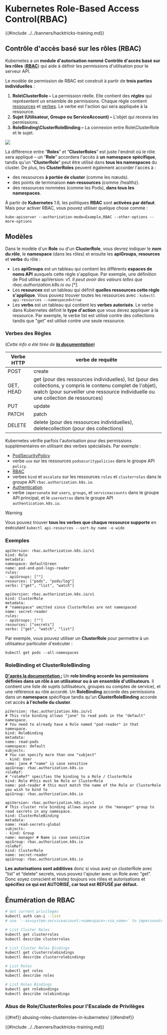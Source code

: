# Kubernetes Role-Based Access Control(RBAC)

{{#include ../../banners/hacktricks-training.md}}

## Contrôle d'accès basé sur les rôles (RBAC)

Kubernetes a un **module d'autorisation nommé Contrôle d'accès basé sur les rôles** ([**RBAC**](https://kubernetes.io/docs/reference/access-authn-authz/rbac/)) qui aide à définir les permissions d'utilisation pour le serveur API.

Le modèle de permission de RBAC est construit à partir de **trois parties individuelles** :

1. **Role\ClusterRole ­–** La permission réelle. Elle contient des _**règles**_ qui représentent un ensemble de permissions. Chaque règle contient [ressources](https://kubernetes.io/docs/reference/kubectl/overview/#resource-types) et [verbes](https://kubernetes.io/docs/reference/access-authn-authz/authorization/#determine-the-request-verb). Le verbe est l'action qui sera appliquée à la ressource.
2. **Sujet (Utilisateur, Groupe ou ServiceAccount) –** L'objet qui recevra les permissions.
3. **RoleBinding\ClusterRoleBinding –** La connexion entre Role\ClusterRole et le sujet.

![](https://www.cyberark.com/wp-content/uploads/2018/12/rolebiding_serviceaccount_and_role-1024x551.png)

La différence entre “**Roles**” et “**ClusterRoles**” est juste l'endroit où le rôle sera appliqué – un “**Role**” accordera l'accès à **un** **namespace** **spécifique**, tandis qu'un “**ClusterRole**” peut être utilisé dans **tous les namespaces** du cluster. De plus, les **ClusterRoles** peuvent également accorder l'accès à :

- des ressources **à portée de cluster** (comme les nœuds).
- des points de terminaison **non-ressources** (comme /healthz).
- des ressources nommées (comme les Pods), **dans tous les namespaces**.

À partir de **Kubernetes** 1.6, les politiques **RBAC** sont **activées par défaut**. Mais pour activer RBAC, vous pouvez utiliser quelque chose comme :
```
kube-apiserver --authorization-mode=Example,RBAC --other-options --more-options
```
## Modèles

Dans le modèle d'un **Role** ou d'un **ClusterRole**, vous devrez indiquer le **nom du rôle**, le **namespace** (dans les rôles) et ensuite les **apiGroups**, **resources** et **verbs** du rôle :

- Les **apiGroups** est un tableau qui contient les différents **espaces de noms API** auxquels cette règle s'applique. Par exemple, une définition de Pod utilise apiVersion: v1. _Il peut avoir des valeurs telles que rbac.authorization.k8s.io ou \[\*]_.
- Les **resources** est un tableau qui définit **quelles ressources cette règle s'applique**. Vous pouvez trouver toutes les ressources avec : `kubectl api-resources --namespaced=true`
- Les **verbs** est un tableau qui contient les **verbes autorisés**. Le verbe dans Kubernetes définit le **type d'action** que vous devez appliquer à la ressource. Par exemple, le verbe list est utilisé contre des collections tandis que "get" est utilisé contre une seule ressource.

### Verbes des Règles

(_Cette info a été tirée de_ [_**la documentation**_](https://kubernetes.io/docs/reference/access-authn-authz/authorization/#determine-the-request-verb))

| Verbe HTTP | verbe de requête                                                                                                                                                  |
| ---------- | ----------------------------------------------------------------------------------------------------------------------------------------------------------------- |
| POST       | create                                                                                                                                                            |
| GET, HEAD  | get (pour des ressources individuelles), list (pour des collections, y compris le contenu complet de l'objet), watch (pour surveiller une ressource individuelle ou une collection de ressources) |
| PUT        | update                                                                                                                                                            |
| PATCH      | patch                                                                                                                                                             |
| DELETE     | delete (pour des ressources individuelles), deletecollection (pour des collections)                                                                               |

Kubernetes vérifie parfois l'autorisation pour des permissions supplémentaires en utilisant des verbes spécialisés. Par exemple :

- [PodSecurityPolicy](https://kubernetes.io/docs/concepts/policy/pod-security-policy/)
- verbe `use` sur les ressources `podsecuritypolicies` dans le groupe API `policy`.
- [RBAC](https://kubernetes.io/docs/reference/access-authn-authz/rbac/#privilege-escalation-prevention-and-bootstrapping)
- verbes `bind` et `escalate` sur les ressources `roles` et `clusterroles` dans le groupe API `rbac.authorization.k8s.io`.
- [Authentication](https://kubernetes.io/docs/reference/access-authn-authz/authentication/)
- verbe `impersonate` sur `users`, `groups`, et `serviceaccounts` dans le groupe API principal, et le `userextras` dans le groupe API `authentication.k8s.io`.

> [!WARNING]
> Vous pouvez trouver **tous les verbes que chaque ressource supporte** en exécutant `kubectl api-resources --sort-by name -o wide`

### Exemples
```yaml:Role
apiVersion: rbac.authorization.k8s.io/v1
kind: Role
metadata:
namespace: defaultGreen
name: pod-and-pod-logs-reader
rules:
- apiGroups: [""]
resources: ["pods", "pods/log"]
verbs: ["get", "list", "watch"]
```

```yaml:ClusterRole
apiVersion: rbac.authorization.k8s.io/v1
kind: ClusterRole
metadata:
# "namespace" omitted since ClusterRoles are not namespaced
name: secret-reader
rules:
- apiGroups: [""]
resources: ["secrets"]
verbs: ["get", "watch", "list"]
```
Par exemple, vous pouvez utiliser un **ClusterRole** pour permettre à un utilisateur particulier d'exécuter :
```
kubectl get pods --all-namespaces
```
### **RoleBinding et ClusterRoleBinding**

[**D'après la documentation :**](https://kubernetes.io/docs/reference/access-authn-authz/rbac/#rolebinding-and-clusterrolebinding) Un **role binding accorde les permissions définies dans un rôle à un utilisateur ou à un ensemble d'utilisateurs**. Il contient une liste de sujets (utilisateurs, groupes ou comptes de service), et une référence au rôle accordé. Un **RoleBinding** accorde des permissions dans un **namespace** spécifique tandis qu'un **ClusterRoleBinding** accorde cet accès **à l'échelle du cluster**.
```yaml:RoleBinding
piVersion: rbac.authorization.k8s.io/v1
# This role binding allows "jane" to read pods in the "default" namespace.
# You need to already have a Role named "pod-reader" in that namespace.
kind: RoleBinding
metadata:
name: read-pods
namespace: default
subjects:
# You can specify more than one "subject"
- kind: User
name: jane # "name" is case sensitive
apiGroup: rbac.authorization.k8s.io
roleRef:
# "roleRef" specifies the binding to a Role / ClusterRole
kind: Role #this must be Role or ClusterRole
name: pod-reader # this must match the name of the Role or ClusterRole you wish to bind to
apiGroup: rbac.authorization.k8s.io
```

```yaml:ClusterRoleBinding
apiVersion: rbac.authorization.k8s.io/v1
# This cluster role binding allows anyone in the "manager" group to read secrets in any namespace.
kind: ClusterRoleBinding
metadata:
name: read-secrets-global
subjects:
- kind: Group
name: manager # Name is case sensitive
apiGroup: rbac.authorization.k8s.io
roleRef:
kind: ClusterRole
name: secret-reader
apiGroup: rbac.authorization.k8s.io
```
**Les autorisations sont additives** donc si vous avez un clusterRole avec “list” et “delete” secrets, vous pouvez l'ajouter avec un Role avec “get”. Donc soyez conscient et testez toujours vos rôles et autorisations et **spécifiez ce qui est AUTORISÉ, car tout est REFUSÉ par défaut.**

## **Énumération de RBAC**
```bash
# Get current privileges
kubectl auth can-i --list
# use `--as=system:serviceaccount:<namespace>:<sa_name>` to impersonate a service account

# List Cluster Roles
kubectl get clusterroles
kubectl describe clusterroles

# List Cluster Roles Bindings
kubectl get clusterrolebindings
kubectl describe clusterrolebindings

# List Roles
kubectl get roles
kubectl describe roles

# List Roles Bindings
kubectl get rolebindings
kubectl describe rolebindings
```
### Abus de Role/ClusterRoles pour l'Escalade de Privilèges

{{#ref}}
abusing-roles-clusterroles-in-kubernetes/
{{#endref}}

{{#include ../../banners/hacktricks-training.md}}
